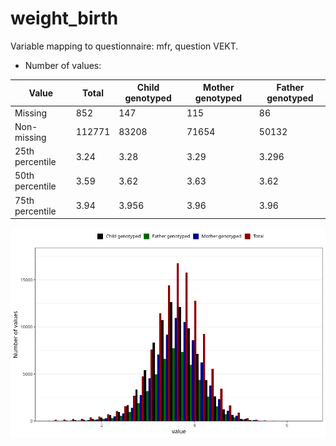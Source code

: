 # weight_birth
Variable mapping to questionnaire: mfr, question VEKT.
- Number of values:

| Value | Total | Child genotyped | Mother genotyped | Father genotyped |
| ----- | ----- | --------------- | ---------------- | ---------------- |
| Missing | 852 | 147 | 115 | 86 |
| Non-missing | 112771 | 83208 | 71654 | 50132 |
| 25th percentile | 3.24 | 3.28 | 3.29 | 3.296 |
| 50th percentile | 3.59 | 3.62 | 3.63 | 3.62 |
| 75th percentile | 3.94 | 3.956 | 3.96 | 3.96 |



![](weight_birth_n.png)



